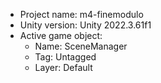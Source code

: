 <!-- UNITY CODE ASSIST INSTRUCTIONS START -->
- Project name: m4-finemodulo
- Unity version: Unity 2022.3.61f1
- Active game object:
  - Name: SceneManager
  - Tag: Untagged
  - Layer: Default
<!-- UNITY CODE ASSIST INSTRUCTIONS END -->